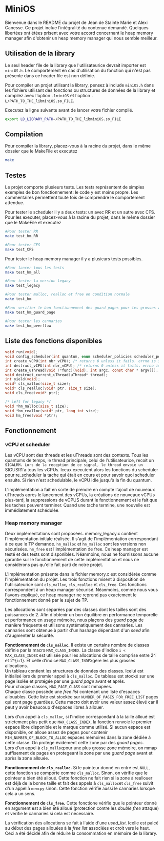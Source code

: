 #  MiniOS

Bienvenue dans le README du projet de Jean de Stainte Marie et Alexi Canesse. Ce projet inclue l'intégralité du contenue demandé. Quelques libertées ont étées prisent avec votre accord concernant le heap memory manager afin d'obtenir un heap memory manager qui nous semble meilleur.  

## Utilisation de la library

Le seul header file de la library que l'utilisateurice devrait importer est `miniOS.h`. Le comportement en cas d'utilisation du fonction qui n'est pas présente dans ce header file est non définie.  

Pour compiler un projet utilisant la library, pensez à include `miniOS.h` dans les fichiers utilisant des fonctions ou structures de données de la library et compilez avec l'option `-lminiOS` et l'option `-L/PATH_TO_THE_libminiOS.so_FILE`.


Executez la ligne suivante avant de lancer votre fichier compilé.
```sh
export LD_LIBRARY_PATH=/PATH_TO_THE_libminiOS.so_FILE 
```

## Compilation

Pour compiler la library, placez-vous à la racine du projet, dans le même dossier que le MakeFile et executez
```sh
make
```

## Testes

Le projet comporte plusieurs tests. Les tests représentent de simples exemples de bon fonctionnement: le code y est moins propre. Les commentaires permettent toute fois de comprendre le comportement attendue.  

Pour tester le scheduler il y a deux tests: un avec RR et un autre avec CFS. Pour les executer, placez-vous à la racine du projet, dans le même dossier que le MakeFile et executez
```sh
#Pour tester RR
make test_hm_RR 

#Pour tester CFS
make test_CFS
```

Pour tester le heap memory manager il y a plusieurs tests possibles. 
```sh
#Pour lancer tous les tests 
make test_hm_all

#Pour tester la version legacy 
make test_legacy

#Pour tester malloc, realloc et free en condition normale
make test_hm

#Pour verifier le bon fonctionnement des guard pages pour les grosses allocations 
make test_hm_guard_page

#Pour tester les cannaries
make test_hm_overflow
```

## Liste des fonctions disponibles 

```C
void run(void);
void config_scheduler(int quantum, enum scheduler_policies scheduler_policy);
int create_vCPU(int nbr_vCPU); /* returns 0 unless it fails. errno is set if it fails */
int destruct_vCPU(int nbr_vCPU); /* returns 0 unless it fails. errno is set if it fails */
int create_uThread(void (*func)(void), int argc, const char * argv[]); /* returns 0 unless it fails. errno is set if it fails */
void destruct_current_uThread(uThread* thread);
int yield(void);
void* cls_malloc(size_t size);
void* cls_realloc(void* ptr, size_t size);
void cls_free(void* ptr);

/* left for legacy */
void *hm_malloc(size_t size);
void *hm_realloc(void* ptr, long int size);
void hm_free(void *ptr);
```

## Fonctionnement 

### vCPU et scheduler 

Les vCPU sont des threads et les uThreads sont des contexts. Tous les quantums de temps, le thread principale, celui de l'utilisateurice, recoit un `SIGALRM. Lors de la reception de ce signal, le thread envoie un `SIGUSR1`a tous les vCPUs. Iceux executent alors les fonctions du scheduler pour re_scheduler la tache qui était en cours et pour savoir quoi scheduler ensuite. Si rien n'est schedulable, le vCPU idle jusqu'à la fin du quantum.  

L'implémentation a fait en sorte de prendre en compte l'ajout de nouveaux uThreads après le lancement des vCPUs, la créations de nouveaux vCPUs plus-tard, la suppressions de vCPUS durant le fonctionnement et le fait que les taches peuvent terminer. Quand une tache termine, une nouvelle est immédiatement schédulée.

### Heap memory manager 

Deux implémentations sont proposées. memory_legacy.c contient l'implémentation initiale réalisée. Il s'agit de l'implémentation correspondant à ce que le TP demande. `hm_malloc` et `hm_malloc` sont les versions non sécurisées. `hm_free` est l'implémentation de free. Ce heap manager est testé et des tests sont disponibles. Néanmoins, nous ne fournissons aucune garantie sur le fonctionnement de cette implémentation et nous ne considérons pas qu'elle fait parti de notre projet.

L'implémentation présente dans le fichier memory.c est considérée comme l'implémentation du projet. Les trois fonctions misent à disposition de l'utilisateurice sont `cls_malloc`, `cls_realloc` et `cls_free`. Ces fonctions correspondent à un heap manager sécurisé. Néanmoins, comme nous vous l'avons expliqué, ce heap manager ne reprend pas exactement le fonctionnement donné par le sujet de TP.  

Les allocations sont séparées par des classes dont les tailles sont des puissances de 2. Afin d'obtenir un bon équilibre en performance temporelle et performance en usage mémoire, nous plaçons des _guard page_ de manière fréquente et utilisons systématiquement des cannaries. Les cannaries sont obtenue à partir d'un hashage dépendant d'un _seed_ afin d'augmenter la sécurité.  



__Fonctionnement de `cls_malloc`.__ Il existe un certains nombre de classes définie par la macro `MAX_CLASS_INDEX`. La classe d'indice `i < MAX_CLASS_INDEX` est utilisée pour les allocations de taille comprise entre 2^i et 2^{i+1}. Et celle d'indice `MAX_CLASS_INDEX`gère les plus grosses allocations.    
Un tableau contient les structures de données des classes. Icelui est initialisé lors du premier appel à `cls_malloc`. Ce tableau est stocké sur une page isolée et protégée par une _guard page_ avant et après.  
Pour chaque classes, `MAX_PAGE_CLASS` sont mmapées.  
Chaque classe possède une _free list_ contenant une liste d'espaces allouables. Cette liste est stockée sur `NUMBER_OF_PAGES_FOR_FREE_LIST` pages qui sont page guardées. Cette macro doit avoir une valeur assez élevé car il peut y avoir beaucoup d'espaces libres à allouer.  

   
Lors d'un appel à `cls_malloc`, si l'indice correspondant à la taille alloué est strictement plus petit que `MAX_CLASS_INDEX`, la fonction renvoie le premier espace libre disponible et le marque comme utilisé. Si aucun espace est disponible, on alloue assez de pages pour contenir `MIN_NUMBER_OF_BLOCK_TO_ALLOC` espaces mémoires dans la zone dédiée à cette classe. On protège évidement cette zone par des _guard pages_.   
Lors d'un appel à `cls_malloc`pour une plus grosse zone mémoire, on mmap suffisement de pages en protegeant la zone par une _guard page_ avant et après la zone allouée. 

__Fonctionnement de `cls_realloc`.__ Si le pointeur donné en entré est `NULL`, cette fonction se comporte comme `cls_malloc`. Sinon, on vérifie que le pointeur a bien été alloué. Cette fonction ne fait rien si la zone à reallouer est déjà de la bonne taille et fait des appels à `cls_malloc`et `cls_free` suivit d'un appel à `memcpy` sinon. Cette fonction vérifie aussi le cannaries lorsque cela a un sens.   

__Fonctionnement de `cls_free`.__ Cette fonctione vérifie que le pointeur donné en argument est a bien été alloué (protection contre les _double free_ attaque) et vérifie le cannaries si cela est nécessaire.   

La vérification des allocations se fait à l'aide d'une _used_list_. Icelle est palcé au début des pages allouées à la _free list_ associées et croit vers le haut. Ceci a été décidé afin de réduire la consommation en mémoire de la library.




